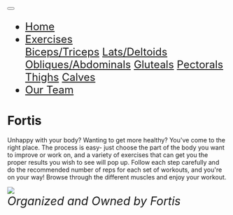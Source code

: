 <html xmlns:fb="http://ogp.me/ns/fb#">
<html lang="en-us">
<html>
  <head>
	  <meta charset="utf-8">
   <meta name="viewport" content="width=device-width, initial-scale=1">
   <link rel="stylesheet" href="https://maxcdn.bootstrapcdn.com/bootstrap/3.3.7/css/bootstrap.min.css">
   <link href="https://fonts.googleapis.com/css?family=Raleway" rel="stylesheet">
   <link rel="stylesheet" href="https://www.w3schools.com/w3css/4/w3.css">
   <meta http-equiv="Content-Type" content="text/html; charset=UTF-8" />
  </head>
  <body> 
     <nav class="navbar navbar-default navbar-fixed-top">
          <div class="container">
               <div class="navbar-header">
                   <button type="button" class="navbar-toggle" data-toggle="collapse" data-target="#myNavbar">
                      <span class="icon-bar"></span>
                      <span class="icon-bar"></span>
                      <span class="icon-bar"></span>                       
                  </button>
               </div>
            <div class="collapse navbar-collapse" id="myNavbar" style="font-size:2.5vmin">
                   <ul class="nav navbar-nav navbar-right">
                       <li><a href="main.html">Home</a></li>
                       <li class="dropdown">
                           <a href="javascript:void(0)" class="dropbtn">Exercises</a>
                           <div class="dropdown-content">
                               <a href="BicepsTriceps.html">Biceps/Triceps</a>
                               <a href="LatsDeltoids.html">Lats/Deltoids</a>
                               <a href="ObliquesAbdominals.html">Obliques/Abdominals</a>
                               <a href="Gluteals.html">Gluteals</a>
			       <a href="Pectorals.html">Pectorals</a>
			       <a href="Thighs.html">Thighs</a>
			       <a href="Calves.html">Calves</a>
                           </div>
                       </li>
                       <li><a href="team.html">Our Team</a></li>
                   </ul>
           </div>
        </div>
     </nav>
       <div class = "main">
       <h1>Fortis</h1>
       <p>Unhappy with your body? Wanting to get more healthy? You've come to the right place. 
          The process is easy- just choose the part of the body you want to improve or work on,
          and a variety of exercises that can get you the proper results you wish to see will pop up. 
          Follow each step carefully and do the recommended number of reps for each set of workouts, and you're on your way! 
          Browse through the different muscles and enjoy your workout.</p>
          <img src = 
	       "https://cdn.psychologytoday.com/sites/default/files/field_blog_entry_images/%20Andrey%20Burmakin_Shutterstock.jpg"/> 
      </div>
	  <div id="footer" style="font-size:2.75vmin;">
               <i>Organized and Owned by Fortis</i>
               <br />
           </div>
  </body>
</html>
